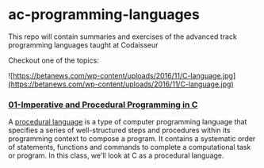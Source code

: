 # ac-programming-languages

This repo will contain summaries and exercises of the advanced track programming languages taught at Codaisseur

Checkout one of the topics:

![https://betanews.com/wp-content/uploads/2016/11/C-language.jpg](https://betanews.com/wp-content/uploads/2016/11/C-language.jpg)
### [01-Imperative and Procedural Programming in C](https://github.com/MimiMag/ac-programming-languages/tree/master/01-imperative-and-procedural-programming-in-C)
A [procedural language](https://www.techopedia.com/definition/8982/procedural-language) is a type of computer programming language that specifies a series of well-structured steps and procedures within its programming context to compose a program. It contains a systematic order of statements, functions and commands to complete a computational task or program. In this class, we'll look at C as a procedural language.
